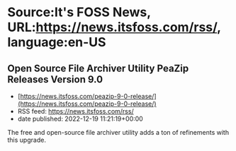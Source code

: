 # Source:It's FOSS News, URL:https://news.itsfoss.com/rss/, language:en-US

## Open Source File Archiver Utility PeaZip Releases Version 9.0
 - [https://news.itsfoss.com/peazip-9-0-release/](https://news.itsfoss.com/peazip-9-0-release/)
 - RSS feed: https://news.itsfoss.com/rss/
 - date published: 2022-12-19 11:21:19+00:00

The free and open-source file archiver utility adds a ton of refinements with this upgrade.

